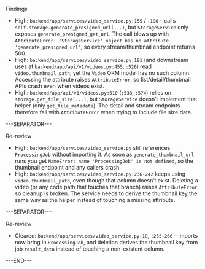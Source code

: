 Findings
- High: `backend/app/services/video_service.py:155` / `:196` – calls `self.storage.generate_presigned_url(...)`, but `StorageService` only exposes `generate_presigned_get_url`. The call blows up with `AttributeError: 'StorageService' object has no attribute 'generate_presigned_url'`, so every stream/thumbnail endpoint returns 500.
- High: `backend/app/services/video_service.py:191` (and downstream uses at `backend/app/api/v1/videos.py:455`, `:526`) read `video.thumbnail_path`, yet the `Video` ORM model has no such column. Accessing the attribute raises `AttributeError`, so list/detail/thumbnail APIs crash even when videos exist.
- High: `backend/app/api/v1/videos.py:510` (`:538`, `:574`) relies on `storage.get_file_size(...)`, but `StorageService` doesn’t implement that helper (only `get_file_metadata`). The detail and stream endpoints therefore fail with `AttributeError` when trying to include file size data.

---SEPARATOR---

Re-review
- High: `backend/app/services/video_service.py` still references `ProcessingJob` without importing it. As soon as `generate_thumbnail_url` runs you get `NameError: name 'ProcessingJob' is not defined`, so the thumbnail endpoint and any callers crash.
- High: `backend/app/services/video_service.py:236-242` keeps using `video.thumbnail_path`, even though that column doesn’t exist. Deleting a video (or any code path that touches that branch) raises `AttributeError`, so cleanup is broken. The service needs to derive the thumbnail key the same way as the helper instead of touching a missing attribute.

---SEPARATOR---

Re-review
- Cleared: `backend/app/services/video_service.py:18`, `:255-266` – imports now bring in `ProcessingJob`, and deletion derives the thumbnail key from job `result_data` instead of touching a non-existent column.

---END---